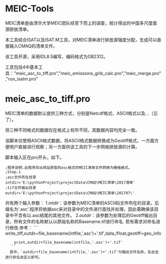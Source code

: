 # MEIC-Tools

MEIC清单是由清华大学MEIC团队经至下而上的调查，统计得出的中国多尺度面源排放清单。

本工具结合ISAT以及ISAT.M工具，对MEIC清单进行排放源强度分配，生成可以直接输入CMAQ的清单文件。

该工具开源，采用IDL8.5编写，编码格式为GB2312。

工具包括4中基本工具："meic_asc_to_tiff.pro","meic_emissions_grib_calc.pro","meic_merge.pro","run_isatm.pro"

# meic_asc_to_tiff.pro

MEIC清单的数据默认提供三种方式，分别是Netcdf格式、ASCII格式以及...（忘了）。

但三种不同格式的数据仅在格式上有所不同，其数据内容均完全一致。

该脚本仅使用ASCII格式数据，将ASCII格式数据转换成为Geotiff格式，一方面方便用户直接进行观察；另一方面供该工具的下一步网格排放源的计算。

脚本输入区在pro开头，如下。
```
;程序说明.此程序将从网站获取的asc格式的MEIC清单文件转换为栅格格式。
;Step.1
;asc文件所在目录
intdir='E:\pythonProject\projectData\CMAQ\MEIC清单\2017清单'
;tif文件输出目录
outdir='E:\pythonProject\projectData\CMAQ\MEIC清单\201707\'
```
共有两个输入参数：
    1.*intdir*：该参数为MEIC清单的ASCII码文件所在的目录。后缀名为'.asc'.程序将依据asc来对目录中的文件进行查找并处理，因此需确保该目录中不含有以.asc结尾的其他文件。
    2.*outdir*：该参数为处理后的Geotiff输出目录，所有文件的名称默认以原始名称的Basename.tif进行命名.
      若有需求对命名进行修改.参考：
      ```
        write_tiff,outdir+file_basename(intfile,'.asc')+'.tif',data,/float,geotiff=geo_info
        
        print,outdir+file_basename(intfile,'.asc')+'.tif'
      ```
      其中，`outdir+file_basename(intfile,'.asc')+'.tif'为输出文件名称，在此处进行命名自定义即可。
